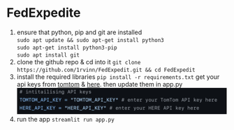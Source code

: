 # FedExpedite
1. ensure that python, pip and git are installed \
`sudo apt update && sudo apt-get install python3` \
`sudo apt-get install python3-pip`\
`sudo apt install git`
2. clone the github repo & cd into it
`git clone https://github.com/1rvinn/FedExpedit.git && cd FedExpedit`
3. install the required libraries
`pip install -r requirements.txt`
get your api keys from [tomtom](https://developer.tomtom.com/ "tomtom") & [here](https://platform.here.com/ "here"). then update them in app.py
![](https://github.com/1rvinn/FedExpedite/blob/main/images/Screenshot%202025-01-09%20at%2023.08.55.png?raw=true)
4. run the app
`streamlit run app.py`
